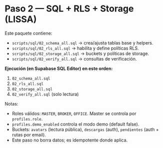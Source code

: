 # Paso 2 — SQL + RLS + Storage (LISSA)
Este paquete contiene:
- `scripts/sql/02_schema_all.sql`   → crea/ajusta tablas base y helpers.
- `scripts/sql/02_rls_all.sql`      → habilita y define políticas RLS.
- `scripts/sql/02_storage_all.sql`  → buckets y políticas de storage.
- `scripts/sql/02_verify_all.sql`   → consultas de verificación.

**Ejecución (en Supabase SQL Editor) en este orden:**
1. `02_schema_all.sql`
2. `02_rls_all.sql`
3. `02_storage_all.sql`
4. `02_verify_all.sql`  (solo lectura)

Notas:
- Roles válidos: `MASTER`, `BROKER`, `OFFICE`. Master se controla por `profiles.role`.
- `profiles.demo_enabled` controla el modo demo (default false).
- Buckets: `avatars` (lectura pública), `descargas` (auth), `pendientes` (auth + rutas por email).
- Este paso no borra datos; es idempotente donde aplica.
